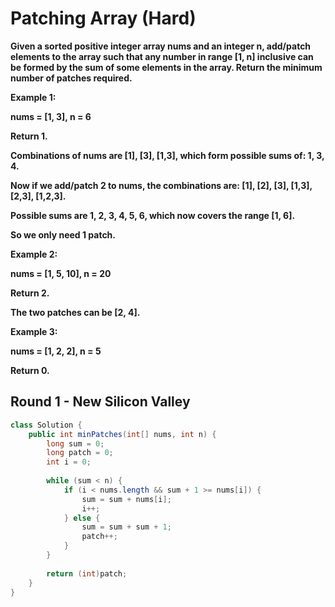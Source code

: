 # Patching Array (Hard)

**Given a sorted positive integer array nums and an integer n, add/patch elements to the array such that any number in range [1, n] inclusive can be formed by the sum of some elements in the array. Return the minimum number of patches required.**

**Example 1:**

**nums = [1, 3], n = 6**

**Return 1.**

**Combinations of nums are [1], [3], [1,3], which form possible sums of: 1, 3, 4.**

**Now if we add/patch 2 to nums, the combinations are: [1], [2], [3], [1,3], [2,3], [1,2,3].**

**Possible sums are 1, 2, 3, 4, 5, 6, which now covers the range [1, 6].**

**So we only need 1 patch.**

**Example 2:**

**nums = [1, 5, 10], n = 20**

**Return 2.**

**The two patches can be [2, 4].**

**Example 3:**

**nums = [1, 2, 2], n = 5**

**Return 0.**

## Round 1 - New Silicon Valley

```java
class Solution {
    public int minPatches(int[] nums, int n) {
        long sum = 0;
        long patch = 0;
        int i = 0;
         
        while (sum < n) {
            if (i < nums.length && sum + 1 >= nums[i]) {
                sum = sum + nums[i];
                i++;
            } else {
                sum = sum + sum + 1;
                patch++;
            }
        }
        
        return (int)patch;
    }
}
```

